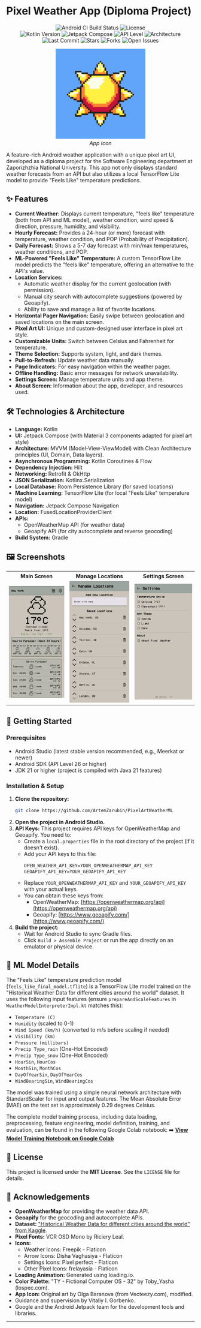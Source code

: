 # Pixel Weather App (Diploma Project)

<p align="center">
  <!-- Build & Quality -->
  <img src="https://img.shields.io/github/actions/workflow/status/ArtemZarubin/PixelArtWeatherML/android.yml?style=for-the-badge&logo=githubactions&logoColor=white" alt="Android CI Build Status"/>
  <img src="https://img.shields.io/github/license/ArtemZarubin/PixelArtWeatherML?style=for-the-badge" alt="License" />
  <br/>
  <!-- Tech Stack -->
  <img src="https://img.shields.io/badge/Kotlin-2.1.21-7F52FF?style=for-the-badge&logo=kotlin&logoColor=white" alt="Kotlin Version"/>
  <img src="https://img.shields.io/badge/Jetpack%20Compose-BOM%2025.05.01-4285F4?style=for-the-badge&logo=jetpackcompose&logoColor=white" alt="Jetpack Compose" />
  <img src="https://img.shields.io/badge/Android%20API-26+-3DDC84?style=for-the-badge&logo=android&logoColor=white" alt="API Level" />
  <img src="https://img.shields.io/badge/Architecture-MVVM%20%7C%20Clean-007ACC?style=for-the-badge" alt="Architecture" />
  <br/>
  <!-- Repository Stats -->
  <img src="https://img.shields.io/github/last-commit/ArtemZarubin/PixelArtWeatherML?style=for-the-badge&logo=git&logoColor=white" alt="Last Commit" />
  <img src="https://img.shields.io/github/stars/ArtemZarubin/PixelArtWeatherML?style=for-the-badge&logo=github&logoColor=white" alt="Stars" />
  <img src="https://img.shields.io/github/forks/ArtemZarubin/PixelArtWeatherML?style=for-the-badge&logo=github&logoColor=white" alt="Forks" />
  <img src="https://img.shields.io/github/issues-raw/ArtemZarubin/PixelArtWeatherML?style=for-the-badge&logo=github&logoColor=white" alt="Open Issues" /> 
  <!-- <img src="https://img.shields.io/github/watchers/ArtemZarubin/PixelArtWeatherML?style=for-the-badge&logo=github&logoColor=white" alt="Watchers" /> -->
  <!-- <img src="https://img.shields.io/github/languages/top/ArtemZarubin/PixelArtWeatherML?style=for-the-badge" alt="Top Language" /> -->
  <!-- <img src="https://img.shields.io/github/languages/count/ArtemZarubin/PixelArtWeatherML?style=for-the-badge" alt="Languages Count" /> -->
</p>

<p align="center">
  <img src="app/src/main/ic_launcher-playstore.png" width="240" alt="App Icon"/><br/>
  <i>App Icon</i>
</p>

A feature-rich Android weather application with a unique pixel art UI, developed as a diploma
project for the Software Engineering department at Zaporizhzhia National University. This app not
only displays standard weather forecasts from an API but also utilizes a local TensorFlow Lite model
to provide "Feels Like" temperature predictions.

## ✨ Features

* **Current Weather:** Displays current temperature, "feels like" temperature (both from API and ML
  model), weather condition, wind speed & direction, pressure, humidity, and visibility.
* **Hourly Forecast:** Provides a 24-hour (or more) forecast with temperature, weather condition,
  and POP (Probability of Precipitation).
* **Daily Forecast:** Shows a 5-7 day forecast with min/max temperatures, weather conditions, and
  POP.
* **ML-Powered "Feels Like" Temperature:** A custom TensorFlow Lite model predicts the "feels like"
  temperature, offering an alternative to the API's value.
* **Location Services:**
    * Automatic weather display for the current geolocation (with permission).
    * Manual city search with autocomplete suggestions (powered by Geoapify).
    * Ability to save and manage a list of favorite locations.
* **Horizontal Pager Navigation:** Easily swipe between geolocation and saved locations on the main
  screen.
* **Pixel Art UI:** Unique and custom-designed user interface in pixel art style.
* **Customizable Units:** Switch between Celsius and Fahrenheit for temperature.
* **Theme Selection:** Supports system, light, and dark themes.
* **Pull-to-Refresh:** Update weather data manually.
* **Page Indicators:** For easy navigation within the weather pager.
* **Offline Handling:** Basic error messages for network unavailability.
* **Settings Screen:** Manage temperature units and app theme.
* **About Screen:** Information about the app, developer, and resources used.

## 🛠️ Technologies & Architecture

* **Language:** Kotlin
* **UI:** Jetpack Compose (with Material 3 components adapted for pixel art style)
* **Architecture:** MVVM (Model-View-ViewModel) with Clean Architecture principles (UI, Domain, Data
  layers).
* **Asynchronous Programming:** Kotlin Coroutines & Flow
* **Dependency Injection:** Hilt
* **Networking:** Retrofit & OkHttp
* **JSON Serialization:** Kotlinx.Serialization
* **Local Database:** Room Persistence Library (for saved locations)
* **Machine Learning:** TensorFlow Lite (for local "Feels Like" temperature model)
* **Navigation:** Jetpack Compose Navigation
* **Location:** FusedLocationProviderClient
* **APIs:**
    * OpenWeatherMap API (for weather data)
    * Geoapify API (for city autocomplete and reverse geocoding)
* **Build System:** Gradle

## 🖼️ Screenshots

<table>
  <tr>
    <th>Main Screen</th>
    <th>Manage Locations</th>
    <th>Settings Screen</th>
  </tr>
  <tr>
    <td><img src="screenshots/main_screen.jpg" width="350"/></td>
    <td><img src="screenshots/manage_locations.jpg" width="350"/></td>
    <td><img src="screenshots/settings_screen.jpg" width="350"/></td>
  </tr>
</table>

## 🚀 Getting Started

### Prerequisites

* Android Studio (latest stable version recommended, e.g., Meerkat or newer)
* Android SDK (API Level 26 or higher)
* JDK 21 or higher (project is compiled with Java 21 features)

### Installation & Setup

1. **Clone the repository:**
   ```bash
   git clone https://github.com/ArtemZarubin/PixelArtWeatherML
   ```
2. **Open the project in Android Studio.**
3. **API Keys:**
   This project requires API keys for OpenWeatherMap and Geoapify. You need to:
    * Create a `local.properties` file in the root directory of the project (if it doesn't exist).
    * Add your API keys to this file:
      ```properties
      OPEN_WEATHER_API_KEY=YOUR_OPENWEATHERMAP_API_KEY
      GEOAPIFY_API_KEY=YOUR_GEOAPIFY_API_KEY
      ```
    * Replace `YOUR_OPENWEATHERMAP_API_KEY` and `YOUR_GEOAPIFY_API_KEY` with your actual keys.
    * You can obtain these keys from:
        * OpenWeatherMap: [https://openweathermap.org/api](https://openweathermap.org/api)
        * Geoapify: [https://www.geoapify.com/](https://www.geoapify.com/)
4. **Build the project:**
    * Wait for Android Studio to sync Gradle files.
    * Click `Build > Assemble Project` or run the app directly on an emulator or physical device.

## 🤖 ML Model Details

The "Feels Like" temperature prediction model (`feels_like_final_model.tflite`) is a TensorFlow Lite
model trained on the "Historical Weather Data for different cities around the world" dataset.
It uses the following input features (ensure `prepareAndScaleFeatures` in
`WeatherModelInterpreterImpl.kt` matches this):

* `Temperature (C)`
* `Humidity` (scaled to 0-1)
* `Wind Speed (km/h)` (converted to m/s before scaling if needed)
* `Visibility (km)`
* `Pressure (millibars)`
* `Precip Type_rain` (One-Hot Encoded)
* `Precip Type_snow` (One-Hot Encoded)
* `HourSin`, `HourCos`
* `MonthSin`, `MonthCos`
* `DayOfYearSin`, `DayOfYearCos`
* `WindBearingSin`, `WindBearingCos`

The model was trained using a simple neural network architecture with StandardScaler for input and
output features. The Mean Absolute Error (MAE) on the test set is approximately 0.29 degrees
Celsius.

The complete model training process, including data loading, preprocessing, feature engineering,
model definition, training, and evaluation, can be found in the following Google Colab notebook:
➡️ **[View Model Training Notebook on Google Colab](https://colab.research.google.com/drive/1azhbcOYesQdHLMwZ1gLaPV3ceyr5QpX9?usp=sharing)**

## 📄 License

This project is licensed under the **MIT License**. See the `LICENSE` file for details.

## 🙏 Acknowledgements

* **OpenWeatherMap** for providing the weather data API.
* **Geoapify** for the geocoding and autocomplete APIs.
* **Dataset:** ["Historical Weather Data for different cities around the world" from Kaggle](https://www.kaggle.com/datasets/muthuj7/weather-dataset).
* **Pixel Fonts:** VCR OSD Mono by Riciery Leal.
* **Icons:**
    * Weather Icons: Freepik - Flaticon
    * Arrow Icons: Disha Vaghasiya - Flaticon
    * Settings Icons: Pixel perfect - Flaticon
    * Other Pixel Icons: frelayasia - Flaticon
* **Loading Animation:** Generated using loading.io.
* **Color Palette:** "TY - Fictional Computer OS - 32" by Toby_Yasha (lospec.com).
* **App Icon:** Original art by Olga Baranova (from Vecteezy.com), modified.
* Guidance and supervision by Vitaliy I. Gorbenko.
* Google and the Android Jetpack team for the development tools and libraries.

---
